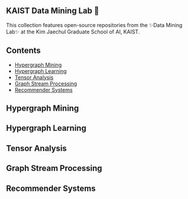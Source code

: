 ## KAIST Data Mining Lab 🌱

This collection features open-source repositories from the ✨Data Mining Lab✨ at the Kim Jaechul Graduate School of AI, KAIST.

## Contents

- [Hypergraph Mining](#hypergraph_mining)
- [Hypergraph Learning](#hypergraph_learning)
- [Tensor Analysis](#tensor)
- [Graph Stream Processing](#stream)
- [Recommender Systems](#recsys)
<a name="hypergraph_mining" />

## Hypergraph Mining

<a name="hypergraph_learning" />

## Hypergraph Learning

<a name="tensor" />

## Tensor Analysis

<a name="stream" />

## Graph Stream Processing

<a name="recsys" />

## Recommender Systems

<!--
**kaistdata/kaistdata** is a ✨ _special_ ✨ repository because its `README.md` (this file) appears on your GitHub profile.

Here are some ideas to get you started:

- 🔭 I’m currently working on ...
- 🌱 I’m currently learning ...
- 👯 I’m looking to collaborate on ...
- 🤔 I’m looking for help with ...
- 💬 Ask me about ...
- 📫 How to reach me: ...
- 😄 Pronouns: ...
- ⚡ Fun fact: ...
-->
